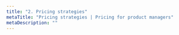 ```yaml
---
title: "2. Pricing strategies"
metaTitle: "Pricing strategies | Pricing for product managers"
metaDescription: ""
---
```

